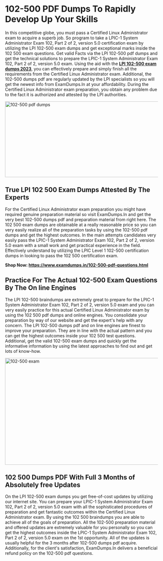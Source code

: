 <h1><strong>102-500 PDF Dumps To Rapidly Develop Up Your Skills</strong></h1>
<p>In this competitive globe, you must pass a Certified Linux Administrator exam to acquire a superb job. So program to take a LPIC-1 System Administrator Exam 102, Part 2 of 2, version 5.0 certification exam by utilizing the LPI 102-500 exam dumps and get exceptional marks inside the 102 500 exam questions. Get valid Facts via the LPI 102-500 pdf dumps and get the technical solutions to prepare the LPIC-1 System Administrator Exam 102, Part 2 of 2, version 5.0 exam. Using the aid with the <strong><a href="https://www.examdumps.in/102-500-pdf-questions.html">LPI 102-500 exam dumps 2023</a></strong>, you can effectively prepare and simply finish all the requirements from the Certified Linux Administrator exam. Additional, the 102-500 dumps pdf are regularly updated by the LPI specialists so you will get the newest info from ExamDumps.In at your affordability. During the Certified Linux Administrator exam preparation, you obtain any problem due to the fact it is authorized and attested by the LPI authorities.</p>
<p><img src="https://i.ibb.co/zxJwW90/Copy-of-Online-Classes-Twitter-header-post-Made-with-Poster-My-Wall-1.png" alt="102-500 pdf dumps" width="750" height="250" /></p>
<h2><strong>True LPI 102 500 Exam Dumps Attested By The Experts</strong></h2>
<p>For the Certified Linux Administrator exam preparation you might have required genuine preparation material so visit ExamDumps.In and get the very best 102-500 dumps pdf and preparation material from right here. The 102 500 exam dumps are obtainable at a really reasonable price so you can very easily realize all of the preparation tasks by using the 102-500 pdf dumps and get the highest outcomes. In the main attempts candidates very easily pass the LPIC-1 System Administrator Exam 102, Part 2 of 2, version 5.0 exam with a small work and get practical experience in the field. Effectively understand by utilizing the LPIC Level 1 102-500 certification dumps in looking to pass the 102 500 certification exam.</p>
<p><strong>Shop Now:&nbsp;<a href="https://www.examdumps.in/102-500-pdf-questions.html">https://www.examdumps.in/102-500-pdf-questions.html</a></strong></p>
<h2><strong>Practice For The Actual 102-500 Exam Questions By The On line Engines</strong></h2>
<p>The LPI 102-500 braindumps are extremely great to prepare for the LPIC-1 System Administrator Exam 102, Part 2 of 2, version 5.0 exam and you can very easily practice for this actual Certified Linux Administrator exam by using the 102 500 pdf dumps and online engines. You consolidate your preparation by way of our website and get the expert's help with any concern. The LPI 102-500 dumps pdf and on line engines are finest to improve your preparation. They are in line with the actual pattern and you can get the highest outcomes inside your 102 500 test questions. Additional, get the valid 102-500 exam dumps and quickly get the informative information by using the latest approaches to find out and get lots of know-how.</p>
<p><a href="https://www.examdumps.in/102-500-pdf-questions.html"><img src="https://i.ibb.co/QkNtdwY/Copy-of-Zoom-Online-Classes-Facebook-Share-Po-Made-with-Poster-My-Wall-1.jpg" alt="102-500 exam" width="670" height="352" /></a></p>
<h2><strong>102 500 Dumps PDF With Full 3 Months of Absolutely free Updates</strong></h2>
<p>On the LPI 102-500 exam dumps you get free-of-cost updates by utilizing our internet site. You can prepare your LPIC-1 System Administrator Exam 102, Part 2 of 2, version 5.0 exam with all the sophisticated procedures of preparation and get fantastic outcomes within the Certified Linux Administrator exam. By using the 102 500 braindumps you are able to achieve all of the goals of preparation. All the 102-500 preparation material and offered updates are extremely valuable for you personally so you can get the highest outcomes inside the LPIC-1 System Administrator Exam 102, Part 2 of 2, version 5.0 exam on the 1st opportunity. All of the updates is usually helpful for the 3 months after 102-500 dumps pdf acquire. Additionally, for the client's satisfaction, ExamDumps.In delivers a beneficial refund policy on the 102-500 pdf questions.</p>
